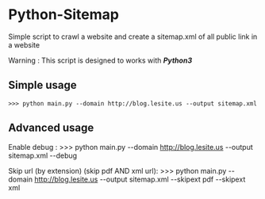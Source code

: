 Python-Sitemap
==============
Simple script to crawl a website and create a sitemap.xml of all public link in a website

Warning : This script is designed to works with ***Python3***

Simple usage
------------
	>>> python main.py --domain http://blog.lesite.us --output sitemap.xml

Advanced usage
--------------

Enable debug :
	>>> python main.py --domain http://blog.lesite.us --output sitemap.xml --debug

Skip url (by extension) (skip pdf AND xml url):
	>>> python main.py --domain http://blog.lesite.us --output sitemap.xml --skipext pdf --skipext xml 